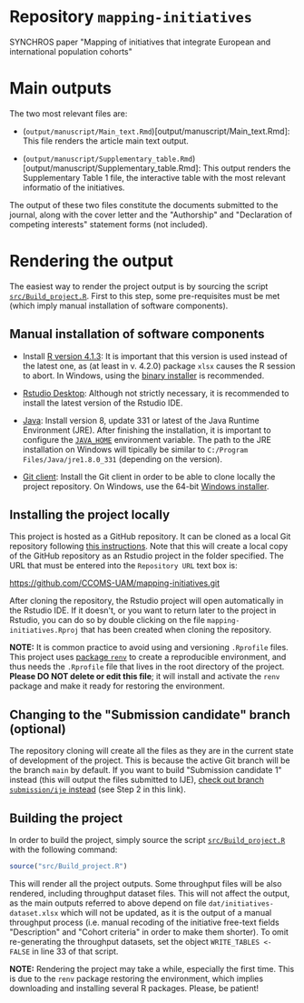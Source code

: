 # Repository `mapping-initiatives`

SYNCHROS paper
"Mapping of initiatives that integrate European and
international population cohorts"

# Main outputs

The two most relevant files are:

- (`output/manuscript/Main_text.Rmd`)[output/manuscript/Main_text.Rmd]:
  This file renders the article main text output.
  
- (`output/manuscript/Supplementary_table.Rmd`)[output/manuscript/Supplementary_table.Rmd]:
  This output renders the Supplementary Table 1 file, the interactive table
  with the most relevant informatio of the initiatives.
  
The output of these two files constitute the documents submitted to the
journal, along with the cover letter and the "Authorship" and
"Declaration of competing interests" statement forms (not included).

# Rendering the output

The easiest way to render the project output is by sourcing the script
[`src/Build_project.R`](src/Build_project.R).
First to this step, some pre-requisites must be met
(which imply manual installation of software components).

## Manual installation of software components

- Install [R version 4.1.3][R]:
  It is important that this version is used instead of the latest one,
  as (at least in v. 4.2.0) package `xlsx` causes the R session to abort.
  In Windows, using the [binary installer][inst] is recommended.

[R]: https://cran.rstudio.com/bin/windows/base/old/4.1.3/
[inst]: (https://cran.rstudio.com/bin/windows/base/old/4.1.3/R-4.1.3-win.exe)

- [Rstudio Desktop][RS]: Although not strictly necessary, it is recommended
  to install the latest version of the Rstudio IDE.

[RS]: https://www.rstudio.com/products/rstudio/download/#download

- [Java][J]: Install version 8, update 331 or latest of the
  Java Runtime Environment (JRE).
  After finishing the installation, it is important to configure the
  [`JAVA_HOME`][JH] environment variable.
  The path to the JRE installation on Windows will tipically be similar to
  `C:/Program Files/Java/jre1.8.0_331` (depending on the version).

[J]: https://www.java.com/es/download/

[JH]: https://docs.oracle.com/en/cloud/saas/enterprise-performance-management-common/diepm/epm_set_java_home_104x6dd63633_106x6dd6441c.html

- [Git client][G]: Install the Git client in order to be able to clone locally
  the project repository. On Windows, use the 64-bit [Windows installer][GW].

[G]: https://git-scm.com/download

[GW]: https://git-scm.com/download/win

## Installing the project locally

This project is hosted as a GitHub repository.
It can be cloned as a local Git repository following [this instructions][CR].
Note that this will create a local copy of the GitHub repository as an
Rstudio project in the folder specified.
The URL that must be entered into the `Repository URL` text box is:

https://github.com/CCOMS-UAM/mapping-initiatives.git

[CR]: https://book.cds101.com/using-rstudio-server-to-clone-a-github-repo-as-a-new-project.html

After cloning the repository, the Rstudio project will open automatically in the
Rstudio IDE.
If it doesn't, or you want to return later to the project in Rstudio,
you can do so by double clicking on the file `mapping-initiatives.Rproj`
that has been created when cloning the repository.

**NOTE:** It is common practice to avoid using and versioning `.Rprofile` files.
This project uses [package `renv`][renv] to create a reproducible environment,
and thus needs the `.Rprofile` file that lives in the root directory of the
project. **Please DO NOT delete or edit this file**; it will install and
activate the `renv` package and make it ready for restoring the environment.

[renv]: https://cran.r-project.org/package=renv

## Changing to the "Submission candidate" branch (optional)

The repository cloning will create all the files as they are in the current
state of development of the project.
This is because the active Git branch will be the branch `main` by default.
If you want to build "Submission candidate 1" instead
(this will output the files submitted to IJE),
[check out branch `submission/ije` instead][SB] (see Step 2 in this link).

[SB]: https://twrushby.wordpress.com/2017/03/27/collaboration-with-rstudio-and-git-using-branches/

## Building the project

In order to build the project, simply source the script
[`src/Build_project.R`](src/Build_project.R) with the following command:

```r
source("src/Build_project.R")
```

This will render all the project outputs.
Some throughput files will be also rendered, including throughput dataset files.
This will not affect the output, as the main outputs referred to above
depend on file `dat/initiatives-dataset.xlsx` which will not be updated,
as it is the output of a manual throughput process
(i.e. manual recoding of the initiative free-text fields "Description" and
"Cohort criteria" in order to make them shorter).
To omit re-generating the throughput datasets, set the object
`WRITE_TABLES <- FALSE` in line 33 of that script.

**NOTE:** Rendering the project may take a while, especially the first time.
This is due to the `renv` package restoring the environment, which implies
downloading and installing several R packages. Please, be patient!
